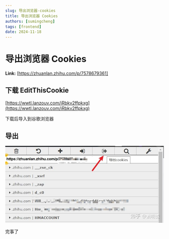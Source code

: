 ```yaml
---
slug: 导出浏览器-cookies
title: 导出浏览器 Cookies
authors: [sumingcheng]
tags: [frontend]
date: 2024-11-18
---
```


# 导出浏览器 Cookies



 **Link:** [https://zhuanlan.zhihu.com/p/7578679361]

## 下载 EditThisCookie  

[https://wwtl.lanzouv.com/iRbkv2ffpkxg](https://wwtl.lanzouv.com/iRbkv2ffpkxg)

下载后导入到谷歌浏览器

## 导出  
![c4b3b11e6376d4c070ac0d0d58d90b56](../image/c4b3b11e6376d4c070ac0d0d58d90b56.jpg)

完事了